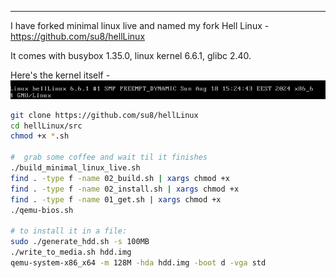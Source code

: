 
---

I have forked minimal linux live and named my fork Hell Linux - https://github.com/su8/hellLinux

It comes with busybox 1.35.0, linux kernel 6.6.1, glibc 2.40.

Here's the kernel itself - ![](img/file/helllinux/pic.png)

```bash
git clone https://github.com/su8/hellLinux
cd hellLinux/src
chmod +x *.sh

#  grab some coffee and wait til it finishes
./build_minimal_linux_live.sh
find . -type f -name 02_build.sh | xargs chmod +x
find . -type f -name 02_install.sh | xargs chmod +x
find . -type f -name 01_get.sh | xargs chmod +x
./qemu-bios.sh

# to install it in a file:
sudo ./generate_hdd.sh -s 100MB
./write_to_media.sh hdd.img
qemu-system-x86_x64 -m 128M -hda hdd.img -boot d -vga std
```
